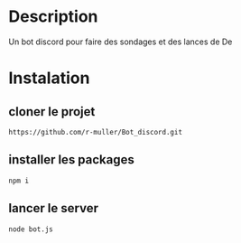 # Description
Un bot discord pour faire des sondages et des lances de De

# Instalation
## cloner le projet
`https://github.com/r-muller/Bot_discord.git`

## installer les packages
`npm i`

## lancer le server
`node bot.js`
